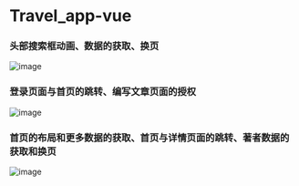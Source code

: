 # Travel_app-vue

### 头部搜索框动画、数据的获取、换页
 
![image](https://github.com/luozhijin/jianshu-react/blob/master/images/%E7%AE%80%E4%B9%A61.gif)
### 登录页面与首页的跳转、编写文章页面的授权
![image](https://github.com/luozhijin/jianshu-react/blob/master/images/%E7%AE%80%E4%B9%A63.gif)
### 首页的布局和更多数据的获取、首页与详情页面的跳转、著者数据的获取和换页
![image](https://github.com/luozhijin/jianshu-react/blob/master/images/%E7%AE%80%E4%B9%A64.gif)
